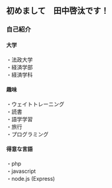 ## 初めまして　田中啓汰です！
 
### 自己紹介
 #### 大学
 ・法政大学<br>
 ・経済学部<br>
 ・経済学科<br>
 
 #### 趣味
 ・ウェイトトレーニング<br>
 ・読書<br>
 ・語学学習<br>
 ・旅行<br>
 ・プログラミング<br>
 
 #### 得意な言語
 ・php<br>
 ・javascript<br>
 ・node.js (Express)
